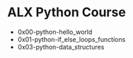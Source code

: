 # ALX Python Course

- 0x00-python-hello_world
- 0x01-python-if_else_loops_functions
- 0x03-python-data_structures
